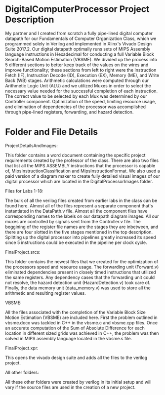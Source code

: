 # DigitalComputerProcessor Project Description
My partner and I created from scratch a fully pipe-lined digital computer datapath for our Fundamentals of Computer Organization Class, which we programmed solely in Verilog and implemented in Xlinx's Vivado Design Suite 2017.2. Our digital datapath optimally runs sets of MIPS Assembly language instructions in Hexadecimal for conducting a full Variable Block Search-Based Motion Estimation (VBSME). We divided up the process into 5 different sections to better keep track of the values on the wires and improve functionality; these sections from left to right were the Instruction Fetch (IF), Instruction Decode (ID), Execution (EX), Memory (ME), and Write Back (WB) stages. Arithmetic calculations were computed through our Arithmetic Logic Unit (ALU) and we utilized Muxes in order to select the necessary value needed for the successful completion of each instruction. The correct value to be selected by each Mux was determined by our Controller component. Optimization of the speed, limiting resource usage, and elimination of dependencies of the processor was accomplished through pipe-lined registers, forwarding, and hazard detection.

# Folder and File Details

ProjectDetailsAndImages: 


This folder contains a word document containing the specific project requirements created by the professor of the class. There are also two files that list all the MIPS ASSEMBLY instructions that the processor is capable of, MipsInstructionClassification and MipsInstructionFormat. We also used a paid version of a diagram maker to create fully detailed visual images of our digital processor which are located in the DigitalProcessorImages folder. 


Files for Labs 1-18:

The bulk of all the verilog files created from earlier labs in the class can be found here. Almost all of the files represent a separate component that's instantiated in the DataPath.v file. Almost all the component files have corresponding names to the labels on our datapath diagram images. All our muxes are controlled by signals sent from the Controller.v file. The beggining of the register file names are the stages they are inbetween, and there are four slotted in the five stages mentioned in the top description. Splitting up the digital processor into pipelines greatly increased its speed since 5 instructions could be executed in the pipeline per clock cycle. 


FinalProject.srcs:

This folder contains the newest files that we created for the optimization of the processors speed and resource usage. The forwarding unit (Forward.v) eliminated dependencies present in closely timed instructions that utilized the same registers. Any dependency cases that the forwarding unit could not resolve, the hazard detection unit (HazardDetection.v) took care of. Finally, the data memory unit (data_memory.v) was used to store all the arithmetic and resulting register values. 


VBSME: 

All the files associated with the completion of the Variable Block Size Motion Estimation (VBSME) are included here. First the problem outlined in vbsme.docx was tackled in C++ in the vbsme.c and vbsme.cpp files. Once an accurate computation of the Sum of Absolute Difference for each location in different sized grids was achieved in C++, the problem was then solved in MIPS assembly language located in the vbsme.s file. 


FinalProject.xpr:

This opens the vivado design suite and adds all the files to the verilog project.


All other folders:

All these other folders were created by verilog in its initial setup and will vary if the source files are used in the creation of a new project. 



